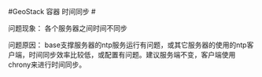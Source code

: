 #GeoStack  容器  时间同步 #

 问题现象： 各个服务器之间时间不同步


 问题原因： base支撑服务器的ntp服务运行有问题，或其它服务器的使用的ntp客户端，时间同步效率比较低，或配置有问题。建议服务端不变，客户端使用chrony来进行时间同步。